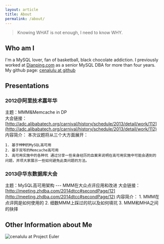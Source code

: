 ```yaml
---
layout: article
title: About
permalink: /about/
---
```


> Knowing WHAT is not enough, I need to know WHY.


## Who am I

I'm a MySQL lover, fan of basketball, black chocolate addiction.
I previously worked at [Dianping.com](http://www.dianping.com) as a senior MySQL DBA for more than four years. 
My github page: [cenalulu at github](https://github.com/cenalulu)


## Presentations

### 2012@阿里技术嘉年华

主题：MMM&Memcache in DP  
大会链接：[http://adc.alibabatech.org/carnival/history/schedule/2013/detail/work/112](http://adc.alibabatech.org/carnival/history/schedule/2013/detail/work/112)
内容简介：
本次议题将从三个大方面展开： 

    1. 基于MMM的MySQL高可用 
    2. 基于双写的Memcache高可用 
    3. 高可用实施中的各种坑 通过分享一些亲身经历的血案来说明在高可用实施中可能会遇到的问题，并项大家展示一些如何避免此类问题的方法。




### 2013@华东数据库大会

主题：MySQL高可用架构 --- MMM在大众点评应用和改进
大会链接：[http://meeting.zhdba.com/2014dtcc#secondPage/12](http://meeting.zhdba.com/2014dtcc#secondPage/12)
内容简介：
    1. MMM在点评网是如何使用的
    2. 细数MMM上踩过的坑以及如何填坑
    3. MMM和MHA之间的抉择


## Other Information about Me
<script src="//platform.linkedin.com/in.js" type="text/javascript"></script>
<script type="IN/MemberProfile" data-id="https://www.linkedin.com/pub/junyi-lu/17/895/651" data-format="inline" data-related="false"></script>

![cenalulu at Project Euler](https://projecteuler.net/profile/cenalulu.png)

